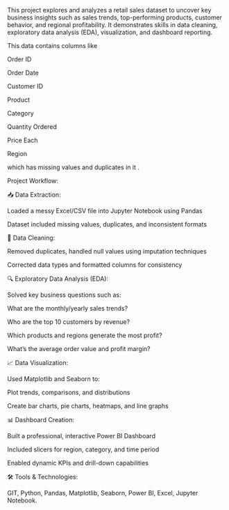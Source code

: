 This project explores and analyzes a retail sales dataset to uncover key business insights such as sales trends, top-performing products, customer behavior, and regional profitability. It demonstrates skills in data cleaning, exploratory data analysis (EDA), visualization, and dashboard reporting.

This data contains columns like

Order ID

Order Date

Customer ID

Product

Category

Quantity Ordered

Price Each

Region

which has missing values and duplicates in it .





Project Workflow:

📥 Data Extraction:

Loaded a messy Excel/CSV file into Jupyter Notebook using Pandas

Dataset included missing values, duplicates, and inconsistent formats

🧹 Data Cleaning:

Removed duplicates, handled null values using imputation techniques

Corrected data types and formatted columns for consistency

🔍 Exploratory Data Analysis (EDA):

Solved key business questions such as:

What are the monthly/yearly sales trends?

Who are the top 10 customers by revenue?

Which products and regions generate the most profit?

What’s the average order value and profit margin?

📈 Data Visualization:

Used Matplotlib and Seaborn to:

Plot trends, comparisons, and distributions

Create bar charts, pie charts, heatmaps, and line graphs

📊 Dashboard Creation:

Built a professional, interactive Power BI Dashboard

Included slicers for region, category, and time period

Enabled dynamic KPIs and drill-down capabilities




🛠 Tools & Technologies:



GIT, Python, Pandas, Matplotlib, Seaborn, Power BI, Excel, Jupyter Notebook.






